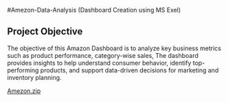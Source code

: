 #Amezon-Data-Analysis (Dashboard Creation using MS Exel)
## Project Objective
The objective of this Amazon Dashboard is to analyze key business metrics such as product performance, category-wise sales, The dashboard provides insights to help understand consumer behavior, identify top-performing products, and support data-driven decisions for marketing and inventory planning.






[Amezon.zip](https://github.com/user-attachments/files/20983473/Amezon.zip)

